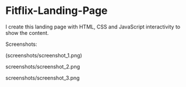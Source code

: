 # Fitflix-Landing-Page

I create this landing page with HTML, CSS and JavaScript interactivity to show the content.

Screenshots:

(screenshots/screenshot_1.png)

screenshots/screenshot_2.png

screenshots/screenshot_3.png



